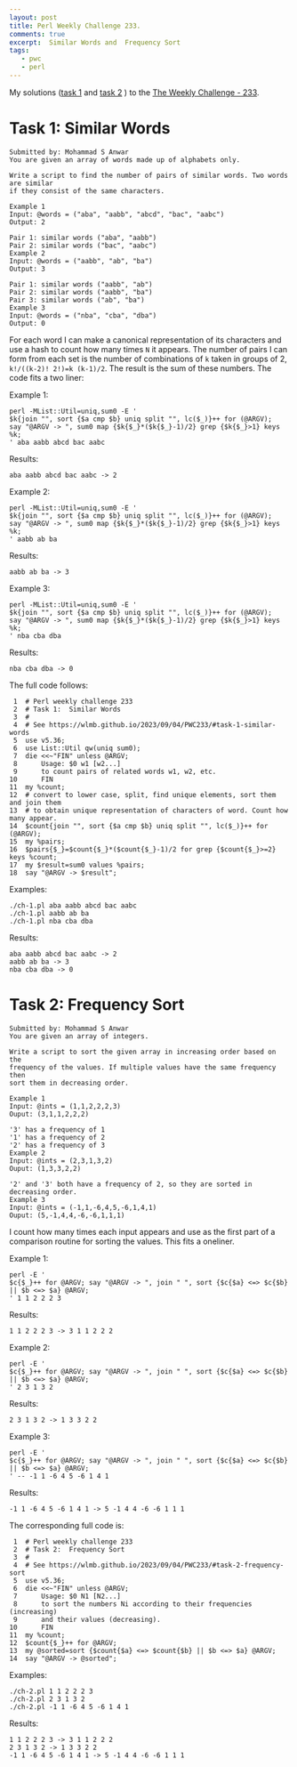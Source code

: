 ```yaml
---
layout: post
title: Perl Weekly Challenge 233.
comments: true
excerpt:  Similar Words and  Frequency Sort
tags:
   - pwc
   - perl
---
```


My solutions
([task 1](https://github.com/wlmb/perlweeklychallenge-club/blob/master/challenge-233/wlmb/perl/ch-1.pl)
and
[task 2](https://github.com/wlmb/perlweeklychallenge-club/blob/master/challenge-233/wlmb/perl/ch-2.pl)
)
to the  [The Weekly Challenge - 233](https://theweeklychallenge.org/blog/perl-weekly-challenge-233).


# Task 1: Similar Words

    Submitted by: Mohammad S Anwar
    You are given an array of words made up of alphabets only.

    Write a script to find the number of pairs of similar words. Two words are similar
    if they consist of the same characters.

    Example 1
    Input: @words = ("aba", "aabb", "abcd", "bac", "aabc")
    Output: 2

    Pair 1: similar words ("aba", "aabb")
    Pair 2: similar words ("bac", "aabc")
    Example 2
    Input: @words = ("aabb", "ab", "ba")
    Output: 3

    Pair 1: similar words ("aabb", "ab")
    Pair 2: similar words ("aabb", "ba")
    Pair 3: similar words ("ab", "ba")
    Example 3
    Input: @words = ("nba", "cba", "dba")
    Output: 0

For each word I can make a canonical representation of its characters
and use a hash to count how many times `N` it appears. The number of
pairs I can form from each set is the number of combinations of `k`
taken in groups of 2, `k!/((k-2)! 2!)=k (k-1)/2`. The result is the sum of these numbers.
The code fits a two liner:

Example 1:

    perl -MList::Util=uniq,sum0 -E '
    $k{join "", sort {$a cmp $b} uniq split "", lc($_)}++ for (@ARGV);
    say "@ARGV -> ", sum0 map {$k{$_}*($k{$_}-1)/2} grep {$k{$_}>1} keys %k;
    ' aba aabb abcd bac aabc

Results:

    aba aabb abcd bac aabc -> 2

Example 2:

    perl -MList::Util=uniq,sum0 -E '
    $k{join "", sort {$a cmp $b} uniq split "", lc($_)}++ for (@ARGV);
    say "@ARGV -> ", sum0 map {$k{$_}*($k{$_}-1)/2} grep {$k{$_}>1} keys %k;
    ' aabb ab ba

Results:

    aabb ab ba -> 3

Example 3:

    perl -MList::Util=uniq,sum0 -E '
    $k{join "", sort {$a cmp $b} uniq split "", lc($_)}++ for (@ARGV);
    say "@ARGV -> ", sum0 map {$k{$_}*($k{$_}-1)/2} grep {$k{$_}>1} keys %k;
    ' nba cba dba

Results:

    nba cba dba -> 0

The full code follows:

     1  # Perl weekly challenge 233
     2  # Task 1:  Similar Words
     3  #
     4  # See https://wlmb.github.io/2023/09/04/PWC233/#task-1-similar-words
     5  use v5.36;
     6  use List::Util qw(uniq sum0);
     7  die <<~"FIN" unless @ARGV;
     8      Usage: $0 w1 [w2...]
     9      to count pairs of related words w1, w2, etc.
    10      FIN
    11  my %count;
    12  # convert to lower case, split, find unique elements, sort them and join them
    13  # to obtain unique representation of characters of word. Count how many appear.
    14  $count{join "", sort {$a cmp $b} uniq split "", lc($_)}++ for (@ARGV);
    15  my %pairs;
    16  $pairs{$_}=$count{$_}*($count{$_}-1)/2 for grep {$count{$_}>=2} keys %count;
    17  my $result=sum0 values %pairs;
    18  say "@ARGV -> $result";

Examples:

    ./ch-1.pl aba aabb abcd bac aabc
    ./ch-1.pl aabb ab ba
    ./ch-1.pl nba cba dba

Results:

    aba aabb abcd bac aabc -> 2
    aabb ab ba -> 3
    nba cba dba -> 0


# Task 2: Frequency Sort

    Submitted by: Mohammad S Anwar
    You are given an array of integers.

    Write a script to sort the given array in increasing order based on the
    frequency of the values. If multiple values have the same frequency then
    sort them in decreasing order.

    Example 1
    Input: @ints = (1,1,2,2,2,3)
    Ouput: (3,1,1,2,2,2)

    '3' has a frequency of 1
    '1' has a frequency of 2
    '2' has a frequency of 3
    Example 2
    Input: @ints = (2,3,1,3,2)
    Ouput: (1,3,3,2,2)

    '2' and '3' both have a frequency of 2, so they are sorted in decreasing order.
    Example 3
    Input: @ints = (-1,1,-6,4,5,-6,1,4,1)
    Ouput: (5,-1,4,4,-6,-6,1,1,1)

I count how many times each input appears and use as the first part of
a comparison routine for sorting the values. This fits a oneliner.

Example 1:

    perl -E '
    $c{$_}++ for @ARGV; say "@ARGV -> ", join " ", sort {$c{$a} <=> $c{$b} || $b <=> $a} @ARGV;
    ' 1 1 2 2 2 3

Results:

    1 1 2 2 2 3 -> 3 1 1 2 2 2

Example 2:

    perl -E '
    $c{$_}++ for @ARGV; say "@ARGV -> ", join " ", sort {$c{$a} <=> $c{$b} || $b <=> $a} @ARGV;
    ' 2 3 1 3 2

Results:

    2 3 1 3 2 -> 1 3 3 2 2

Example 3:

    perl -E '
    $c{$_}++ for @ARGV; say "@ARGV -> ", join " ", sort {$c{$a} <=> $c{$b} || $b <=> $a} @ARGV;
    ' -- -1 1 -6 4 5 -6 1 4 1

Results:

    -1 1 -6 4 5 -6 1 4 1 -> 5 -1 4 4 -6 -6 1 1 1

The corresponding full code is:

     1  # Perl weekly challenge 233
     2  # Task 2:  Frequency Sort
     3  #
     4  # See https://wlmb.github.io/2023/09/04/PWC233/#task-2-frequency-sort
     5  use v5.36;
     6  die <<~"FIN" unless @ARGV;
     7      Usage: $0 N1 [N2...]
     8      to sort the numbers Ni according to their frequencies (increasing)
     9      and their values (decreasing).
    10      FIN
    11  my %count;
    12  $count{$_}++ for @ARGV;
    13  my @sorted=sort {$count{$a} <=> $count{$b} || $b <=> $a} @ARGV;
    14  say "@ARGV -> @sorted";

Examples:

    ./ch-2.pl 1 1 2 2 2 3
    ./ch-2.pl 2 3 1 3 2
    ./ch-2.pl -1 1 -6 4 5 -6 1 4 1

Results:

    1 1 2 2 2 3 -> 3 1 1 2 2 2
    2 3 1 3 2 -> 1 3 3 2 2
    -1 1 -6 4 5 -6 1 4 1 -> 5 -1 4 4 -6 -6 1 1 1

